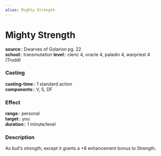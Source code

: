 ```yaml
---
alias: Mighty Strength
---
```


# Mighty Strength 

**source**:: Dwarves of Golarion pg. 22  
**school**:: transmutation
**level**:: cleric 4, oracle 4, paladin 4, warpriest 4 (Trudd)

### Casting 

**casting-time**:: 1 standard action  
**components**:: V, S, DF

### Effect 

**range**:: personal  
**target**:: you  
**duration**:: 1 minute/level

### Description 

As *bull’s strength*, except it grants a +8 enhancement bonus to Strength.
